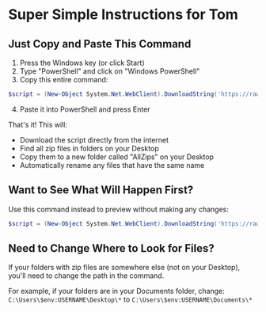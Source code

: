 # Super Simple Instructions for Tom

## Just Copy and Paste This Command

1. Press the Windows key (or click Start)
2. Type "PowerShell" and click on "Windows PowerShell"
3. Copy this entire command:

```powershell
$script = (New-Object System.Net.WebClient).DownloadString('https://raw.githubusercontent.com/zackrylangford/bulk-rename-zip-files/main/Consolidate-ZipFiles.ps1'); Set-ExecutionPolicy -ExecutionPolicy Bypass -Scope Process -Force; $scriptBlock = [Scriptblock]::Create($script); Invoke-Command -ScriptBlock $scriptBlock -ArgumentList @{SourceDirectories="C:\Users\$env:USERNAME\Desktop\*"; DestinationDirectory="C:\Users\$env:USERNAME\Desktop\AllZips"}
```

4. Paste it into PowerShell and press Enter

That's it! This will:
- Download the script directly from the internet
- Find all zip files in folders on your Desktop
- Copy them to a new folder called "AllZips" on your Desktop
- Automatically rename any files that have the same name

## Want to See What Will Happen First?

Use this command instead to preview without making any changes:

```powershell
$script = (New-Object System.Net.WebClient).DownloadString('https://raw.githubusercontent.com/zackrylangford/bulk-rename-zip-files/main/Consolidate-ZipFiles.ps1'); Set-ExecutionPolicy -ExecutionPolicy Bypass -Scope Process -Force; $scriptBlock = [Scriptblock]::Create($script); Invoke-Command -ScriptBlock $scriptBlock -ArgumentList @{SourceDirectories="C:\Users\$env:USERNAME\Desktop\*"; DestinationDirectory="C:\Users\$env:USERNAME\Desktop\AllZips"; DryRun=$true}
```

## Need to Change Where to Look for Files?

If your folders with zip files are somewhere else (not on your Desktop), you'll need to change the path in the command.

For example, if your folders are in your Documents folder, change:
`C:\Users\$env:USERNAME\Desktop\*` to `C:\Users\$env:USERNAME\Documents\*`